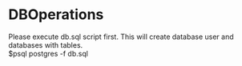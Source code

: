 # DBOperations
Please execute db.sql script first. This will create database user and databases with tables.\
$psql postgres -f db.sql 
